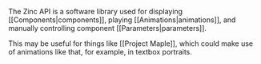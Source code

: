 The Zinc API is a software library used for displaying [[Components|components]], playing [[Animations|animations]], and manually controlling component [[Parameters|parameters]].

This may be useful for things like [[Project Maple]], which could make use of animations like that, for example, in textbox portraits.